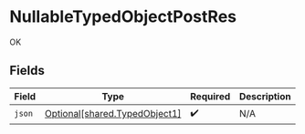 # NullableTypedObjectPostRes

OK


## Fields

| Field                                                                | Type                                                                 | Required                                                             | Description                                                          |
| -------------------------------------------------------------------- | -------------------------------------------------------------------- | -------------------------------------------------------------------- | -------------------------------------------------------------------- |
| `json`                                                               | [Optional[shared.TypedObject1]](../../models/shared/typedobject1.md) | :heavy_check_mark:                                                   | N/A                                                                  |